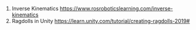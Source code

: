 1) Inverse Kinematics https://www.rosroboticslearning.com/inverse-kinematics
2) Ragdolls in Unity https://learn.unity.com/tutorial/creating-ragdolls-2019#
